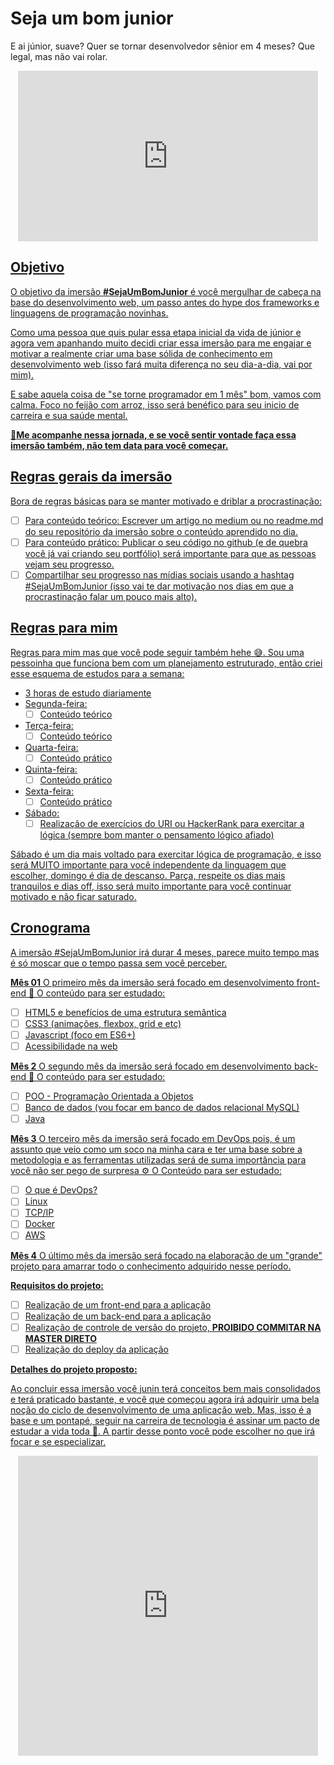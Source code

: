 # Seja um bom junior 
E ai júnior, suave? Quer se tornar desenvolvedor sênior em 4 meses? Que legal, mas não vai rolar.
<div align=center>
<iframe src="https://giphy.com/embed/L95W4wv8nnb9K" width="480" height="273" frameBorder="0" class="giphy-embed" allowFullScreen></iframe><p><a href="https://giphy.com/gifs/L95W4wv8nnb9K"></p>
</div>

## Objetivo
O objetivo da imersão **#SejaUmBomJunior** é você mergulhar de cabeça na base do desenvolvimento web, um passo antes do hype dos frameworks e linguagens de programação novinhas.  

Como uma pessoa que quis pular essa etapa inicial da vida de júnior e agora vem apanhando muito decidi criar essa imersão para me engajar e motivar a realmente criar uma base sólida de conhecimento em desenvolvimento web (isso fará muita diferença no seu dia-a-dia, vai por mim). 

E sabe aquela coisa de "se torne programador em 1 mês" bom, vamos com calma. Foco no feijão com arroz, isso será benéfico para seu inicio de carreira e sua saúde mental. 

🚀**Me acompanhe nessa jornada, e se você sentir vontade faça essa imersão também, não tem data para você começar.**

## Regras gerais da imersão
Bora de regras básicas para se manter motivado e  driblar a procrastinação:

 - [ ] Para conteúdo teórico:
Escrever um artigo no medium ou no readme.md do seu repositório da imersão sobre o conteúdo aprendido no dia.
 - [ ] Para conteúdo prático:
 Publicar o seu código no github (e de quebra você já vai criando seu portfólio) será importante para que as pessoas vejam seu progresso. 
 - [ ] Compartilhar seu progresso nas mídias sociais usando a hashtag #SejaUmBomJunior (isso vai te dar motivação nos dias em que a procrastinação falar um pouco mais alto).
 
## Regras para mim
Regras para mim mas que você pode seguir também hehe 😅.
Sou uma pessoinha que funciona bem com um planejamento estruturado, então criei esse esquema de estudos para a semana:
 - 3 horas de estudo diariamente
 - Segunda-feira: 
   - [ ] Conteúdo teórico
 - Terça-feira:
   - [ ] Conteúdo teórico
 - Quarta-feira:
   - [ ] Conteúdo prático
 - Quinta-feira:
   - [ ] Conteúdo prático
 - Sexta-feira:
   - [ ] Conteúdo prático
 - Sábado:
   - [ ] Realização de exercícios do URI ou HackerRank para exercitar a lógica (sempre bom manter o pensamento lógico afiado)

Sábado é um dia mais voltado para exercitar lógica de programação, e isso será MUITO importante para você independente da linguagem que escolher, domingo é dia de descanso. Parça, respeite os dias mais tranquilos e dias off, isso será muito importante para você continuar motivado e não ficar saturado. 
## Cronograma
A imersão #SejaUmBomJunior irá durar 4 meses, parece muito tempo mas é só moscar que o tempo passa sem você perceber. 

**Mês 01**
O primeiro mês da imersão será focado em desenvolvimento front-end 💖
O conteúdo para ser estudado:

 - [ ] HTML5 e benefícios de uma estrutura semântica
 - [ ] CSS3 (animações, flexbox, grid e etc)
 - [ ] Javascript (foco em ES6+)
 - [ ] Acessibilidade na web

**Mês 2**
O segundo mês da imersão será focado em desenvolvimento back-end 😤
O conteúdo para ser estudado:

 - [ ] POO - Programação Orientada a Objetos
 - [ ] Banco de dados (vou focar em banco de dados relacional MySQL)
 - [ ] Java

**Mês 3**
O terceiro mês da imersão será focado em DevOps pois, é um assunto que veio como um soco na minha cara e ter uma base sobre a metodologia e as ferramentas utilizadas será de suma importância para você não ser pego de surpresa ⚙️
O Conteúdo para ser estudado:

 - [ ] O que é DevOps?
 - [ ] Linux 
 - [ ] TCP/IP
 - [ ] Docker
 - [ ] AWS

**Mês 4**
O último mês da imersão será focado na elaboração de um "grande" projeto para amarrar todo o conhecimento adquirido nesse período. 

**Requisitos do projeto:**
 - [ ] Realização de um front-end para a aplicação
 - [ ] Realização de um back-end para a aplicação
 - [ ] Realização de controle de versão do projeto, **PROIBIDO COMMITAR NA MASTER DIRETO**
 - [ ] Realização do deploy da aplicação

**Detalhes do projeto proposto:**

Ao concluir essa imersão você junin terá conceitos bem mais consolidados e terá praticado bastante, e você que começou agora irá adquirir uma bela noção do ciclo de desenvolvimento de uma aplicação web. Mas, isso é a base e um pontapé, seguir na carreira de tecnologia é assinar um pacto de estudar a vida toda 👿.
A partir desse ponto você pode escolher no que irá focar e se especializar.
<div align="center">
<iframe src="https://giphy.com/embed/fAnzw6YK33jMwzp5wp" width="480" height="480" frameBorder="0" class="giphy-embed" allowFullScreen></iframe><p><a href="https://giphy.com/gifs/platzi-stem-developer-programadora-fAnzw6YK33jMwzp5wp"></a></p>
</div>
